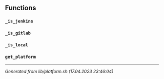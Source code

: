## Functions

### `_is_jenkins`

### `_is_gitlab`

### `_is_local`

### `get_platform`

---------------------------------------
*Generated from lib/platform.sh (17.04.2023 23:46:04)*
